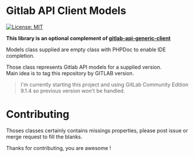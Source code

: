 # Gitlab API Client Models

[![License: MIT](https://img.shields.io/badge/License-MIT-yellow.svg?style=flat-square)](https://opensource.org/licenses/MIT)

**This library is an optional complement of [gitlab-api-generic-client](https://github.com/emri99/gitlab-api-generic-client)** 

Models class supplied are empty class with PHPDoc to enable IDE completion.

Those class represents Gitlab API models for a supplied version.  
Main idea is to tag this repository by GITLAB version.

> I'm currently starting this project and using GitLab Community Edition 9.1.4 so
> previous version won't be handled.

# Contributing

Thoses classes certainly contains missings properties, please post issue or merge
request to fill the blanks.  

Thanks for contributing, you are awesome !